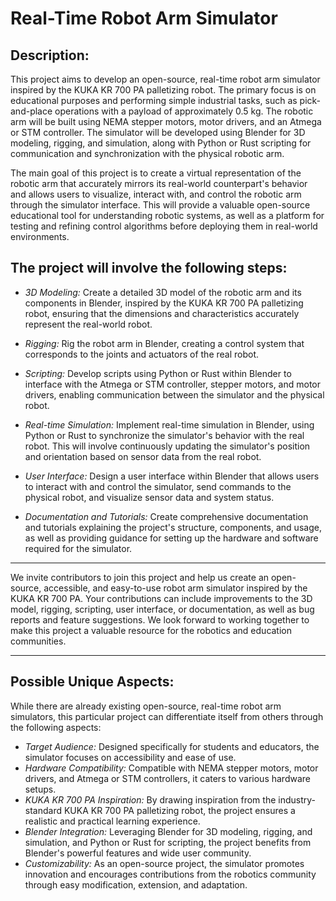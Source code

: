 # Real-Time Robot Arm Simulator

## Description:

This project aims to develop an open-source, real-time robot arm simulator inspired by the KUKA KR 700 PA palletizing robot. The primary focus is on educational purposes and performing simple industrial tasks, such as pick-and-place operations with a payload of approximately 0.5 kg. The robotic arm will be built using NEMA stepper motors, motor drivers, and an Atmega or STM controller. The simulator will be developed using Blender for 3D modeling, rigging, and simulation, along with Python or Rust scripting for communication and synchronization with the physical robotic arm.

The main goal of this project is to create a virtual representation of the robotic arm that accurately mirrors its real-world counterpart's behavior and allows users to visualize, interact with, and control the robotic arm through the simulator interface. This will provide a valuable open-source educational tool for understanding robotic systems, as well as a platform for testing and refining control algorithms before deploying them in real-world environments.

## The project will involve the following steps:

- *3D Modeling:* Create a detailed 3D model of the robotic arm and its components in Blender, inspired by the KUKA KR 700 PA palletizing robot, ensuring that the dimensions and characteristics accurately represent the real-world robot.

- *Rigging:* Rig the robot arm in Blender, creating a control system that corresponds to the joints and actuators of the real robot.

- *Scripting:* Develop scripts using Python or Rust within Blender to interface with the Atmega or STM controller, stepper motors, and motor drivers, enabling communication between the simulator and the physical robot.

- *Real-time Simulation:* Implement real-time simulation in Blender, using Python or Rust to synchronize the simulator's behavior with the real robot. This will involve continuously updating the simulator's position and orientation based on sensor data from the real robot.

- *User Interface:* Design a user interface within Blender that allows users to interact with and control the simulator, send commands to the physical robot, and visualize sensor data and system status.

- *Documentation and Tutorials:* Create comprehensive documentation and tutorials explaining the project's structure, components, and usage, as well as providing guidance for setting up the hardware and software required for the simulator.

***

We invite contributors to join this project and help us create an open-source, accessible, and easy-to-use robot arm simulator inspired by the KUKA KR 700 PA. Your contributions can include improvements to the 3D model, rigging, scripting, user interface, or documentation, as well as bug reports and feature suggestions. We look forward to working together to make this project a valuable resource for the robotics and education communities.

***

## Possible Unique Aspects:

While there are already existing open-source, real-time robot arm simulators, this particular project can differentiate itself from others through the following aspects:

- *Target Audience:* Designed specifically for students and educators, the simulator focuses on accessibility and ease of use.
- *Hardware Compatibility:* Compatible with NEMA stepper motors, motor drivers, and Atmega or STM controllers, it caters to various hardware setups.
- *KUKA KR 700 PA Inspiration:* By drawing inspiration from the industry-standard KUKA KR 700 PA palletizing robot, the project ensures a realistic and practical learning experience.
- *Blender Integration:* Leveraging Blender for 3D modeling, rigging, and simulation, and Python or Rust for scripting, the project benefits from Blender's powerful features and wide user community.
- *Customizability:* As an open-source project, the simulator promotes innovation and encourages contributions from the robotics community through easy modification, extension, and adaptation.
